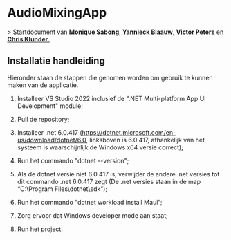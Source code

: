 # AudioMixingApp

[> Startdocument van **Monique Sabong**, **Yannieck Blaauw**, **Victor Peters** en **Chris Klunder**.](./STARTDOCUMENT.MD)

## Installatie handleiding
Hieronder staan de stappen die genomen worden om gebruik te kunnen maken van de applicatie.

1. Installeer VS Studio 2022 inclusief de ".NET Multi-platform App UI Development" module;

2. Pull de repository;

3. Installeer .net 6.0.417 (https://dotnet.microsoft.com/en-us/download/dotnet/6.0, linksboven is 6.0.417, afhankelijk van het systeem is waarschijnlijk de Windows x64 versie correct);

4. Run het commando "dotnet --version";

5. Als de dotnet versie niet 6.0.417 is, verwijder de andere .net versies tot dit commando .net 6.0.417 zegt (De .net versies staan in de map “C:\Program Files\dotnet\sdk”);

6. Run het commando "dotnet workload install Maui”;

7. Zorg ervoor dat Windows developer mode aan staat;

8. Run het project.